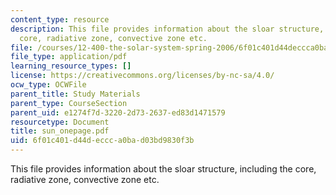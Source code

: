 ```yaml
---
content_type: resource
description: This file provides information about the sloar structure, including the
  core, radiative zone, convective zone etc.
file: /courses/12-400-the-solar-system-spring-2006/6f01c401d44deccca0bad03bd9830f3b_sun_onepage.pdf
file_type: application/pdf
learning_resource_types: []
license: https://creativecommons.org/licenses/by-nc-sa/4.0/
ocw_type: OCWFile
parent_title: Study Materials
parent_type: CourseSection
parent_uid: e1274f7d-3220-2d73-2637-ed83d1471579
resourcetype: Document
title: sun_onepage.pdf
uid: 6f01c401-d44d-eccc-a0ba-d03bd9830f3b
---
```

This file provides information about the sloar structure, including the core, radiative zone, convective zone etc.